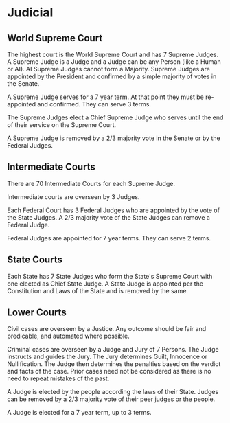 # Judicial

## World Supreme Court

The highest court is the World Supreme Court and has 7 Supreme Judges. A Supreme Judge is a Judge and a Judge can be any Person (like a Human or AI). AI Supreme Judges cannot form a Majority. Supreme Judges are appointed by the President and confirmed by a simple majority of votes in the Senate.

A Supreme Judge serves for a 7 year term. At that point they must be re-appointed and confirmed. They can serve 3 terms.

The Supreme Judges elect a Chief Supreme Judge who serves until the end of their service on the Supreme Court.

A Supreme Judge is removed by a 2/3 majority vote in the Senate or by the Federal Judges.

## Intermediate Courts

There are 70 Intermediate Courts for each Supreme Judge.

Intermediate courts are overseen by 3 Judges.

Each Federal Court has 3 Federal Judges who are appointed by the vote of the State Judges. A 2/3 majority vote of the State Judges can remove a Federal Judge.

Federal Judges are appointed for 7 year terms. They can serve 2 terms.

## State Courts

Each State has 7 State Judges who form the State's Supreme Court with one elected as Chief State Judge. A State Judge is appointed per the Constitution and Laws of the State and is removed by the same.

## Lower Courts

Civil cases are overseen by a Justice. Any outcome should be fair and predicable, and automated where possible.

Criminal cases are overseen by a Judge and Jury of 7 Persons. The Judge instructs and guides the Jury. The Jury determines Guilt, Innocence or Nullification. The Judge then determines the penalties based on the verdict and facts of the case. Prior cases need not be considered as there is no need to repeat mistakes of the past.

A Judge is elected by the people according the laws of their State. Judges can be removed by a 2/3 majority vote of their peer judges or the people.

A Judge is elected for a 7 year term, up to 3 terms.
